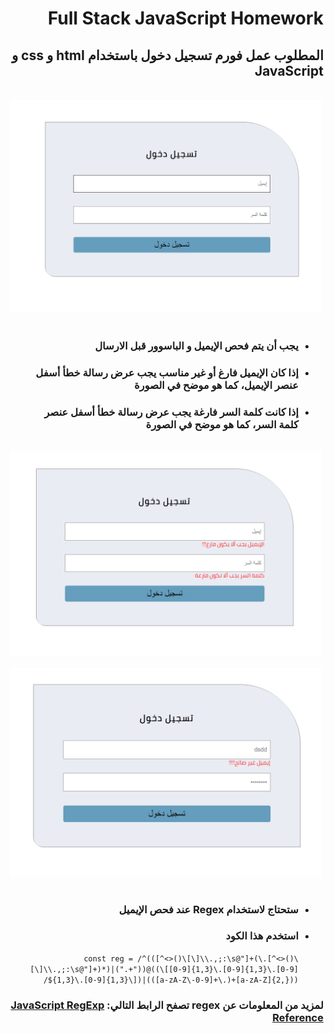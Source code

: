 # Full Stack JavaScript Homework
<body dir="rtl">
    <h2 dir="rtl">المطلوب عمل فورم تسجيل دخول باستخدام html و css و JavaScript</h2>
    <br>
    <div style="text-align: center;"><img src="./images/hw1.PNG" alt="Homework" width="500px" ></div>
    <br>
    <ul dir="rtl">
        <li><h3 dir="rtl">يجب أن يتم فحص الإيميل و الباسوور قبل الارسال</h3></li>
        <li><h3 dir="rtl">إذا كان الإيميل فارغ أو غير مناسب يجب عرض رسالة خطأ أسفل عنصر الإيميل، كما هو موضح في الصورة</h3></li>
        <li><h3 dir="rtl">إذا كانت كلمة السر فارغة يجب عرض رسالة خطأ أسفل عنصر كلمة السر، كما هو موضح في الصورة</h3></li>
    </ul>
    <br>
    <div style="text-align: center;"><img src="./images/hw2.PNG" alt="Homework" width="500px" ></div>
    <br>
    <div style="text-align: center;"><img src="./images/hw3.PNG" alt="Homework" width="500px" ></div>
    <br>
    <ul dir="rtl">
        <li><h3 dir="rtl">ستحتاج لاستخدام Regex عند فحص الإيميل</h3></li>
        <li><h3 dir="rtl">استخدم هذا الكود </h3>
        <code>const reg = /^(([^<>()\[\]\\.,;:\s@"]+(\.[^<>()\[\]\\.,;:\s@"]+)*)|(".+"))@((\[[0-9]{1,3}\.[0-9]{1,3}\.[0-9]{1,3}\.[0-9]{1,3}\])|(([a-zA-Z\-0-9]+\.)+[a-zA-Z]{2,}))$/</code></li>
    </ul>
    <h3 dir="rtl">لمزيد من المعلومات عن regex تصفح الرابط التالي:
     <span><a href="https://www.w3schools.com/jsref/jsref_obj_regexp.asp">JavaScript RegExp Reference</a></span></h3>
</body>